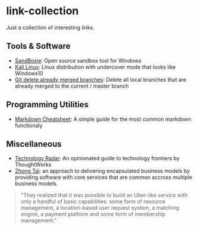 # link-collection
Just a collection of interesting links.

## Tools & Software
- [SandBoxie](https://www.sandboxie.com/): Open source sandbox tool for Windows
- [Kali Linux](https://www.kali.org): Linux distribution with undercover mode that looks like Windows10
- [Git delete already merged branches](https://stevenharman.net/git-clean-delete-already-merged-branches): Delete all local branches that are already merged to the current / master branch

## Programming Utilities
- [Markdown Cheatsheet](https://github.com/adam-p/markdown-here/wiki/Markdown-Cheatsheet): A simple guide for the most common markdown functionaly

## Miscellaneous
- [Technology Radar](https://www.thoughtworks.com/radar): An opinionated guide to technology frontiers by ThoughtWorks 
- [Zhong Tai](https://www.thoughtworks.com/insights/blog/zhong-tai-radical-approach-enterprise-it): an approach to delivering encapsulated business models by providing software with core services that are common accross multiple business models. 
> "They realized that it was possible to build an Uber-like service with only a handful of basic capabilities: some form of resource management, a location-based user request system, a matching engine, a payment platform and some form of membership management."

